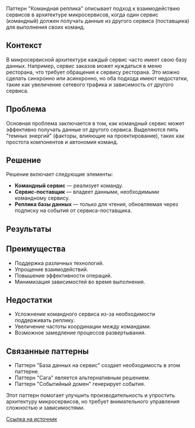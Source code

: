 Паттерн "Командная реплика" описывает подход к взаимодействию сервисов в архитектуре микросервисов, когда один сервис (командный) должен получать данные из другого сервиса (поставщика) для выполнения своих команд.

## Контекст

В микросервисной архитектуре каждый сервис часто имеет свою базу данных. Например, сервис заказов может нуждаться в меню ресторана, что требует обращения к сервису ресторана. Это можно сделать синхронно или асинхронно, но оба подхода имеют недостатки, такие как увеличение сетевого трафика и зависимость от другого сервиса.

## Проблема

Основная проблема заключается в том, как командный сервис может эффективно получать данные от другого сервиса. Выделяются пять "темных энергий" (факторы, влияющие на проектирование), таких как простота компонентов и автономия команд.

## Решение

Решение включает следующие элементы:

- **Командный сервис** — реализует команду.
- **Сервис-поставщик** — владеет данными, необходимыми командному сервису.
- **Реплика базы данных** — только для чтения, обновляемая через подписку на события от сервиса-поставщика.

## Результаты

## Преимущества

- Поддержка различных технологий.
- Упрощение взаимодействий.
- Повышение эффективности операций.
- Минимизация зависимостей во время выполнения.

## Недостатки

- Усложнение командного сервиса из-за необходимости поддерживать реплику.
- Увеличение частоты координации между командами.
- Возможное замедление процессов развертывания.

## Связанные паттерны

- Паттерн "База данных на сервис" создает необходимость в этом паттерне.
- Паттерн "Сага" является альтернативным решением.
- Паттерн "Событийный домен" генерирует события.

Этот паттерн помогает улучшить производительность и упростить архитектуру микросервисов, но требует внимательного управления сложностью и зависимостями.

[Ссылка на источник](https://microservices.io/patterns/data/command-side-replica.html)